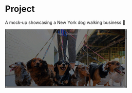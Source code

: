 # Project
A mock-up showcasing a New York dog walking business  🐾


![Dog Walking Business Demo](./dog-walking-business.GIF)
	


